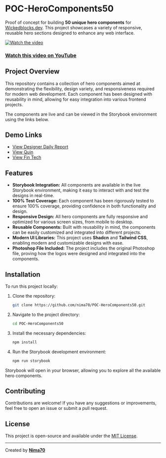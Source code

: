 # POC-HeroComponents50

Proof of concept for building **50 unique hero components** for [Wickedblocks.dev](https://www.wickedblocks.dev). This project showcases a variety of responsive, reusable hero sections designed to enhance any web interface.

[![Watch the video](https://img.youtube.com/vi/VrfuDkXAUAc/maxresdefault.jpg)](https://youtu.be/VrfuDkXAUAc)

### [Watch this video on YouTube](https://youtu.be/VrfuDkXAUAc)

## Project Overview

This repository contains a collection of hero components aimed at demonstrating the flexibility, design variety, and responsiveness required for modern web development. Each component has been designed with reusability in mind, allowing for easy integration into various frontend projects.

The components are live and can be viewed in the Storybook environment using the links below.

## Demo Links

- [View Designer Daily Report](https://nima70.github.io/POC-HeroComponents50/storybook/designer-daily-report)  
- [View Quin](https://nima70.github.io/POC-HeroComponents50/storybook/quin)  
- [View Fin Tech](https://nima70.github.io/POC-HeroComponents50/storybook/fin-tech)  

## Features

- **Storybook Integration:** All components are available in the live Storybook environment, making it easy to interact with and test the designs in real-time.
- **100% Test Coverage:** Each component has been rigorously tested to ensure 100% coverage, providing confidence in both functionality and design.
- **Responsive Design:** All hero components are fully responsive and optimized for various screen sizes, from mobile to desktop.
- **Reusable Components:** Built with reusability in mind, the components can be easily customized and integrated into different projects.
- **Modern UI Libraries:** This project uses **Shadcn** and **Tailwind CSS**, enabling modern and customizable designs with ease.
- **Photoshop File Included:** The project includes the original Photoshop file, proving how the logos were designed and integrated into the components.

## Installation

To run this project locally:

1. Clone the repository:

    ```bash
    git clone https://github.com/nima70/POC-HeroComponents50.git
    ```

2. Navigate to the project directory:

    ```bash
    cd POC-HeroComponents50
    ```

3. Install the necessary dependencies:

    ```bash
    npm install
    ```

4. Run the Storybook development environment:

    ```bash
    npm run storybook
    ```

Storybook will open in your browser, allowing you to explore all the available hero components.

## Contributing

Contributions are welcome! If you have any suggestions or improvements, feel free to open an issue or submit a pull request.

## License

This project is open-source and available under the [MIT License](LICENSE).

---

Created by **[Nima70](https://github.com/nima70)**
